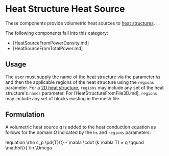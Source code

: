 # Heat Structure Heat Source

These components provide volumetric heat sources to
[heat structures](thermal_hydraulics/component_groups/heat_structure.md).

The following components fall into this category:

- [HeatSourceFromPowerDensity.md]
- [HeatSourceFromTotalPower.md]

## Usage

The user must supply the name of the
[heat structure](thermal_hydraulics/component_groups/heat_structure.md) via the
parameter `hs` and then the applicable regions of the heat structure using the
`regions` parameter. For a
[2D heat structure](thermal_hydraulics/component_groups/heat_structure_2d.md),
`regions` may include any set of the heat structure's `names` parameter.
For [HeatStructureFromFile3D.md], `regions` may include any set of blocks
existing in the mesh file.

## Formulation

A volumetric heat source $q$ is added to the heat conduction equation as follows
for the domain $\Omega$ indicated by the `hs` and `regions` parameters:

!equation
\rho c_p \pd{T}{t} - \nabla \cdot (k \nabla T) = q \qquad \mathbf{r} \in \Omega
